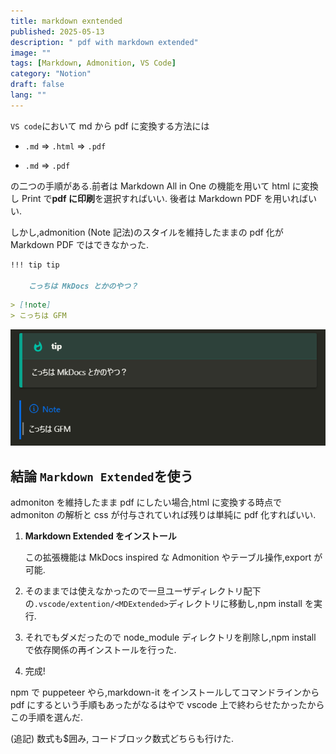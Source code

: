 ```yaml
---
title: markdown exntended
published: 2025-05-13
description: " pdf with markdown extended"
image: ""
tags: [Markdown, Admonition, VS Code]
category: "Notion"
draft: false
lang: ""
---
```


`VS code`において md から pdf に変換する方法には

- `.md` => `.html` => `.pdf`

- `.md` => `.pdf`

の二つの手順がある.前者は Markdown All in One の機能を用いて html に変換し Print で**pdf に印刷**を選択すればいい.
後者は Markdown PDF を用いればいい.

しかし,admonition (Note 記法)のスタイルを維持したままの pdf 化が Markdown PDF ではできなかった.

```md
!!! tip tip

    こっちは MkDocs とかのやつ？
```

```md
> [!note]
> こっちは GFM
```

![alt text](./image.png)

## 結論 `Markdown Extended`を使う

admoniton を維持したまま pdf にしたい場合,html に変換する時点で admoniton の解析と css が付与されていれば残りは単純に pdf 化すればいい.

1. **Markdown Extended をインストール**

   この拡張機能は MkDocs inspired な Admonition やテーブル操作,export が可能.

2. そのままでは使えなかったので一旦ユーザディレクトリ配下の`.vscode/extention/<MDExtended>`ディレクトリに移動し,npm install を実行.

3. それでもダメだったので node_module ディレクトリを削除し,npm install で依存関係の再インストールを行った.

4. 完成!

npm で puppeteer やら,markdown-it をインストールしてコマンドラインから pdf にするという手順もあったがなるはやで vscode 上で終わらせたかったからこの手順を選んだ.

(追記) 数式も$囲み, コードブロック数式どちらも行けた.

```

```

